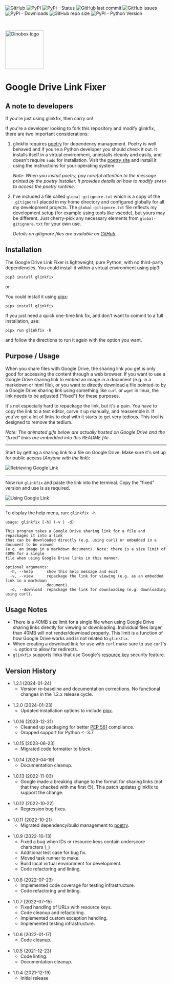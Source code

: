 ![GitHub](https://img.shields.io/github/license/geozeke/glinkfix)
![PyPI](https://img.shields.io/pypi/v/glinkfix)
![PyPI - Status](https://img.shields.io/pypi/status/glinkfix)
![GitHub last commit](https://img.shields.io/github/last-commit/geozeke/glinkfix)
![GitHub issues](https://img.shields.io/github/issues/geozeke/glinkfix)
![PyPI - Downloads](https://img.shields.io/pypi/dm/glinkfix)
![GitHub repo size](https://img.shields.io/github/repo-size/geozeke/glinkfix)
![PyPI - Python Version](https://img.shields.io/pypi/pyversions/glinkfix)

<br>

<img src="https://lh3.googleusercontent.com/d/1H04KVAA3ohH_dLXIrC0bXuJXDn3VutKc"
alt="Dinobox logo" width="120"/>

# Google Drive Link Fixer

## A note to developers

If you're just using glinkfix, then carry on!

If you're a developer looking to fork this repository and modify glinkfix,
there are two important considerations:

1. glinkfix requires [poetry](https://python-poetry.org/) for dependency
   management. Poetry is well behaved and if you're a Python developer you
   should check it out. It installs itself in a virtual environment, uninstalls
   cleanly and easily, and doesn't require `sudo` for installation. Visit the
   [poetry site](https://python-poetry.org/) and install it using the
   instructions for your operating system.

   *Note: When you install poetry, pay careful attention to the message printed
   by the poetry installer. It provides details on how to modify `$PATH` to
   access the poetry runtime.*

2. I've included a file called `global-gitignore.txt` which is a copy of the
   `.gitignore` I placed in my home directory and configured globally for all
   my development projects. The `global-gitignore.txt` file reflects my
   development setup (for example using tools like vscode), but yours may be
   different. Just cherry-pick any necessary elements from
   `global-gitignore.txt` for your own use.

   *Details on gitignore files are available on
   [GitHub](https://docs.github.com/en/get-started/getting-started-with-git/ignoring-files).*

## Installation

The Google Drive Link Fixer is lightweight, pure Python, with no third-party
dependencies. You could install it within a virtual environment using pip3:

```text
pip3 install glinkfix  
```

or

You could install it using [pipx](https://pipx.pypa.io/stable/):

```text
pipx install glinkfix
```

If you just need a quick one-time link fix, and don't want to commit to
a full installation, use:

```text
pipx run glinkfix -h
```

and follow the directions to run it again with the option you want.

## Purpose / Usage

When you share files with Google Drive, the sharing link you get is only good
for accessing the content through a web browser. If you want to use a Google
Drive sharing link to embed an image in a document (e.g. in a markdown or html
file), or you want to directly download a file pointed-to by a Google Drive
sharing link using something like `curl` or `wget` in linux, the link needs to
be adjusted ("fixed") for these purposes.

It's not especially hard to repackage the link, but it's a pain. You have to
copy the link to a text editor, carve it up manually, and reassemble it. If
you've got a lot of links to deal with it starts to get very tedious. This tool
is designed to remove the tedium.

*Note: The animated gifs below are actually hosted on Google Drive and the
"fixed" links are embedded into this README file.*

---

Start by getting a sharing link to a file on Google Drive. Make sure it's set
up for public access (*Anyone with the link*):

![Retrieving Google Link](https://drive.google.com/uc?export=view&id=1BJ5cR04cSzHa4xMIPApjLXv0IHPDu9U2)

---

Now run `glinkfix` and paste the link into the terminal. Copy the "fixed"
version and use is as required.

![Using Google Link](https://drive.google.com/uc?export=view&id=1wrrGh-cm_Hf7hH5WN_aCO-wwxIsrk6j5)

---

To display the help menu, run: `glinkfix -h`

```text
usage: glinkfix [-h] (-v | -d)

This program takes a Google Drive sharing link for a file and repackages it into a link
that can be downloaded directly (e.g. using curl) or embedded in a document to be viewed
(e.g. an image in a markdown document). Note: there is a size limit of 40MB for a single
file when using Google Drive links in this manner.

optional arguments:
  -h, --help      show this help message and exit
  -v, --view      repackage the link for viewing (e.g. as an embedded link in a markdown
                  document).
  -d, --download  repackage the link for downloading (e.g. downloading using curl).
```

## Usage Notes

* There is a 40MB size limit for a single file when using Google Drive sharing
  links directly for viewing or downloading. Individual files larger than 40MB
  will not render/download properly. This limit is a function of how Google
  Drive works and is not related to `glinkfix`.
* When creating a download link for use with `curl` make sure to use `curl`'s
  `-L` option to allow for redirects.
* `glinkfix` supports links that use Google's [resource
  key](https://support.google.com/a/answer/10685032) security feature.

## Version History

* 1.2.1 (2024-01-24)
  * Version re-baseline and documentation corrections. No functional
    changes in the 1.2.x release cycle.
    <br><br>
* 1.2.0 (2024-01-23)
  * Updated installation options to include [pipx](https://pipx.pypa.io/stable/).
  <br><br>
* 1.0.16 (2023-12-31)
  * Cleaned up packaging for better [PEP
  561](https://peps.python.org/pep-0561/) compliance.
  * Dropped support for Python <=3.7
  <br><br>
* 1.0.15 (2023-06-23)
  * Migrated code formatter to *black*.
  <br><br>
* 1.0.14 (2023-04-19)
  * Documentation cleanup.
  <br><br>
* 1.0.13 (2022-11-03)
  * Google made a breaking change to the format for sharing links (not that
    they checked with me first 😊). This patch updates glinkfix to support the
    change.
  <br><br>
* 1.0.12 (2022-10-22)
  * Regression bug fixes.
  <br><br>
* 1.0.11 (2022-10-21)
  * Migrated dependency/build management to [poetry](https://python-poetry.org/).
  <br><br>
* 1.0.9 (2022-10-13)
  * Fixed a bug when IDs or resource keys contain underscore characters (`_`)
  * Additional test case for bug fix.
  * Moved task runner to make.
  * Build local virtual environment for development.
  * Code refactoring and linting.
  <br><br>
* 1.0.8 (2022-07-23)
  * Implemented code coverage for testing infrastructure.
  * Code refactoring and linting.
  <br><br>
* 1.0.7 (2022-07-15)
  * Fixed handling of URLs with resource keys.
  * Code cleanup and refactoring.
  * Implemented custom exception handling.
  * Implemented testing infrastructure.<br><br>
* 1.0.6 (2022-01-17)
  * Code cleanup.<br><br>
* 1.0.5 (2021-12-23)
  * Code linting.
  * Documentation cleanup.<br><br>
* 1.0.4 (2021-12-19)
  * Initial release<br>
